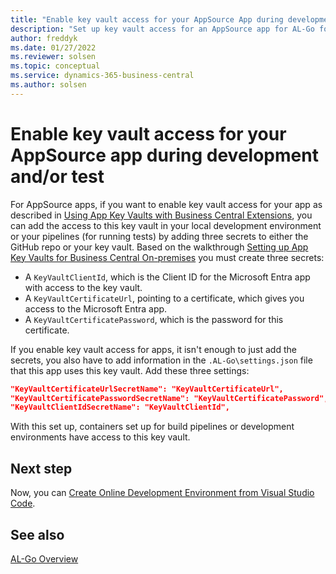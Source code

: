 ```yaml
---
title: "Enable key vault access for your AppSource App during development and/or test"
description: "Set up key vault access for an AppSource app for AL-Go for Business Central."
author: freddyk
ms.date: 01/27/2022
ms.reviewer: solsen
ms.topic: conceptual
ms.service: dynamics-365-business-central
ms.author: solsen
---
```


# Enable key vault access for your AppSource app during development and/or test

For AppSource apps, if you want to enable key vault access for your app as described in [Using App Key Vaults with Business Central Extensions](../developer/devenv-app-key-vault-overview.md), you can add the access to this key vault in your local development environment or your pipelines (for running tests) by adding three secrets to either the GitHub repo or your key vault. Based on the walkthrough [Setting up App Key Vaults for Business Central On-premises](../administration/setup-app-key-vault-onprem.md) you must create three secrets:

- A `KeyVaultClientId`, which is the Client ID for the Microsoft Entra app with access to the key vault.
- A `KeyVaultCertificateUrl`, pointing to a certificate, which gives you access to the Microsoft Entra app.
- A `KeyVaultCertificatePassword`, which is the password for this certificate.

If you enable key vault access for apps, it isn't enough to just add the secrets, you also have to add information in the `.AL-Go\settings.json` file that this app uses this key vault. Add these three settings:

```json
"KeyVaultCertificateUrlSecretName": "KeyVaultCertificateUrl",
"KeyVaultCertificatePasswordSecretName": "KeyVaultCertificatePassword",
"KeyVaultClientIdSecretName": "KeyVaultClientId",
```

With this set up, containers set up for build pipelines or development environments have access to this key vault.

## Next step

Now, you can [Create Online Development Environment from Visual Studio Code](algo-create-online-dev-env-vscode.md).

## See also

[AL-Go Overview](algo-overview.md)  